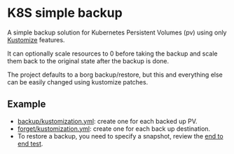 # K8S simple backup

A simple backup solution for Kubernetes Persistent Volumes (pv) using only [Kustomize](https://kustomize.io/) features.

It can optionally scale resources to 0 before taking the backup and scale them back to the original state after the
backup is done.

The project defaults to a borg backup/restore, but this and everything else can be easily changed using kustomize
patches.

## Example

- [backup/kustomization.yml](./.github/testpv/backup/kustomization.yml): create one for each backed up PV.
- [forget/kustomization.yml](./.github/testpv/forget/kustomization.yml): create one for each back up destination.
- To restore a backup, you need to specify a snapshot, review the [end to end test](./.github/workflows/e2e.yml).

